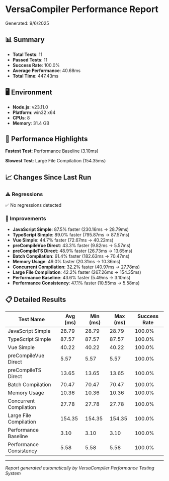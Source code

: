 # VersaCompiler Performance Report

Generated: 9/6/2025

## 📊 Summary

- **Total Tests**: 11
- **Passed Tests**: 11
- **Success Rate**: 100.0%
- **Average Performance**: 40.68ms
- **Total Time**: 447.43ms

## 🖥️ Environment

- **Node.js**: v23.11.0
- **Platform**: win32 x64
- **CPUs**: 8
- **Memory**: 31.4 GB


## 🚀 Performance Highlights

**Fastest Test**: Performance Baseline (3.10ms)

**Slowest Test**: Large File Compilation (154.35ms)

## 📈 Changes Since Last Run

### ⚠️ Regressions
✅ No regressions detected

### 🎯 Improvements
- **JavaScript Simple**: 87.5% faster (230.16ms → 28.79ms)
- **TypeScript Simple**: 89.0% faster (795.87ms → 87.57ms)
- **Vue Simple**: 44.7% faster (72.67ms → 40.22ms)
- **preCompileVue Direct**: 43.3% faster (9.82ms → 5.57ms)
- **preCompileTS Direct**: 48.9% faster (26.73ms → 13.65ms)
- **Batch Compilation**: 61.4% faster (182.63ms → 70.47ms)
- **Memory Usage**: 49.0% faster (20.31ms → 10.36ms)
- **Concurrent Compilation**: 32.2% faster (40.97ms → 27.78ms)
- **Large File Compilation**: 42.2% faster (267.26ms → 154.35ms)
- **Performance Baseline**: 43.6% faster (5.49ms → 3.10ms)
- **Performance Consistency**: 47.1% faster (10.55ms → 5.58ms)

## 📋 Detailed Results

| Test Name | Avg (ms) | Min (ms) | Max (ms) | Success Rate |
|-----------|----------|----------|----------|--------------|
| JavaScript Simple | 28.79 | 28.79 | 28.79 | 100.0% |
| TypeScript Simple | 87.57 | 87.57 | 87.57 | 100.0% |
| Vue Simple | 40.22 | 40.22 | 40.22 | 100.0% |
| preCompileVue Direct | 5.57 | 5.57 | 5.57 | 100.0% |
| preCompileTS Direct | 13.65 | 13.65 | 13.65 | 100.0% |
| Batch Compilation | 70.47 | 70.47 | 70.47 | 100.0% |
| Memory Usage | 10.36 | 10.36 | 10.36 | 100.0% |
| Concurrent Compilation | 27.78 | 27.78 | 27.78 | 100.0% |
| Large File Compilation | 154.35 | 154.35 | 154.35 | 100.0% |
| Performance Baseline | 3.10 | 3.10 | 3.10 | 100.0% |
| Performance Consistency | 5.58 | 5.58 | 5.58 | 100.0% |

---

*Report generated automatically by VersaCompiler Performance Testing System*
